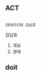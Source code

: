 ## ACT 
                                                                                                       20163158 김남효

김남효  



1. 개요  
2. 생애

## doit
